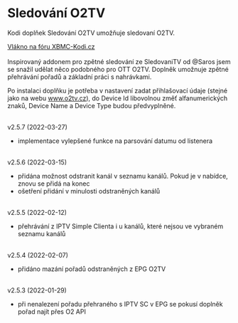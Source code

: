 <h1>Sledování O2TV</h1>
<p>
Kodi doplňek Sledování O2TV umožňuje sledovaní O2TV.
<p>
<a href="https://www.xbmc-kodi.cz/prispevek-zpetne-sledovani-o2tv-ott">Vlákno na fóru XBMC-Kodi.cz</a><br><br>
Inspirovaný addonem pro zpětné sledování ze SledovaniTV od @Saros  jsem se snažil udělat něco podobného pro OTT O2TV. Doplněk umožnuje zpětné přehrávání pořadů a základní práci s nahrávkami.

Po instalaci doplňku je potřeba v nastavení zadat přihlašovací údaje (stejné jako na webu www.o2tv.cz), do Device Id libovolnou změť alfanumerických znaků, Device Name a Device Type budou předvyplněné.<br><br>

v2.5.7 (2022-03-27)<br>
- implementace vylepšené funkce na parsování datumu od listenera<br><br>

v2.5.6 (2022-03-15)<br>
- přidána možnost odstranit kanál v seznamu kanálů. Pokud je v nabídce, znovu se přidá na konec<br>
- ošetření přidání v minulosti odstraněných kanálů<br><br>

v2.5.5 (2022-02-12)<br>
- přehrávání z IPTV Simple Clienta i u kanálů, které nejsou ve vybraném seznamu kanálů<br><br>

v2.5.4 (2022-02-07)<br>
- přidáno mazání pořadů odstraněných z EPG O2TV<br><br>

v2.5.3 (2022-01-29)<br>
- při nenalezení pořadu přehraného s IPTV SC v EPG se pokusí doplněk pořad najít přes O2 API<br><br>

</p>
